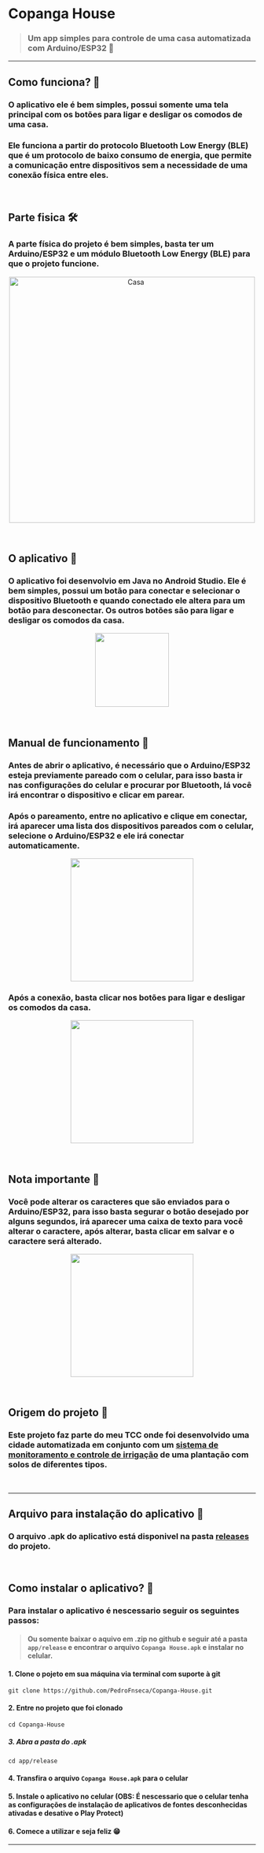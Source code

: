 # Copanga House

> ### Um app simples para controle de uma casa automatizada com Arduino/ESP32 🤖

---

## Como funciona? 🤔

### O aplicativo ele é bem simples, possui somente uma tela principal com os botões para ligar e desligar os comodos de uma casa.

### Ele funciona a partir do protocolo Bluetooth Low Energy (BLE) que é um protocolo de baixo consumo de energia, que permite a comunicação entre dispositivos sem a necessidade de uma conexão física entre eles.

<br>

## Parte fisica 🛠

### A parte física do projeto é bem simples, basta ter um Arduino/ESP32 e um módulo Bluetooth Low Energy (BLE) para que o projeto funcione.

<p align="center">
  <img alt="Casa" width="500" src="https://user-images.githubusercontent.com/97262778/195239273-bf10a403-5798-4424-b35a-58e5066edd52.jpeg"/>
  <!-- Imagem do circuito aqui -->
</p>

<br>

## O aplicativo 📱

### O aplicativo foi desenvolvio em Java no Android Studio. Ele é bem simples, possui um botão para conectar e selecionar o dispositivo Bluetooth e quando conectado ele altera para um botão para desconectar. Os outros botões são para ligar e desligar os comodos da casa.

<p align="center">
<img width="150" src="https://user-images.githubusercontent.com/97262778/197307331-08413648-c5a5-4571-bbc9-9f4983b9fd11.png">
</p>

<br>

## Manual de funcionamento 📖

### Antes de abrir o aplicativo, é necessário que o Arduino/ESP32 esteja previamente pareado com o celular, para isso basta ir nas configurações do celular e procurar por Bluetooth, lá você irá encontrar o dispositivo e clicar em parear.

### Após o pareamento, entre no aplicativo e clique em conectar, irá aparecer uma lista dos dispositivos pareados com o celular, selecione o Arduino/ESP32 e ele irá conectar automaticamente.

<p align="center">
<img width="250" src="https://user-images.githubusercontent.com/97262778/197307125-f9326abe-ee4d-498e-97f4-8018471c96d2.jpeg">
</p>

### Após a conexão, basta clicar nos botões para ligar e desligar os comodos da casa.

<p align="center">
<img width="250" src="https://user-images.githubusercontent.com/97262778/197307200-143767fe-21c5-46e3-a73c-0567ae5e08a2.jpeg">
</p>

<br>

## Nota importante 📝

### Você pode alterar os caracteres que são enviados para o Arduino/ESP32, para isso basta segurar o botão desejado por alguns segundos, irá aparecer uma caixa de texto para você alterar o caractere, após alterar, basta clicar em salvar e o caractere será alterado.

<p align="center">
<img width="250" src="https://user-images.githubusercontent.com/97262778/197307226-e4df5ad9-25c1-4fb3-af42-801ee1d7cbb8.jpeg">
</p>

<br>

## Origem do projeto 🦖

### Este projeto faz parte do meu TCC onde foi desenvolvido uma cidade automatizada em conjunto com um [sistema de monitoramento e controle de irrigação](https://github.com/pedrofnseca/copanga) de uma plantação com solos de diferentes tipos.

<br>

---

## Arquivo para instalação do aplicativo 📁

### O arquivo .apk do aplicativo está disponivel na pasta [releases](./app/release) do projeto.

<br>

## Como instalar o aplicativo? 📲

### Para instalar o aplicativo é nescessario seguir os seguintes passos:

> #### Ou somente baixar o aquivo em .zip no github e seguir até a pasta ```app/release``` e encontrar o arquivo ```Copanga House.apk``` e instalar no celular.

#### 1. Clone o pojeto em sua máquina via terminal com suporte à git 
```
git clone https://github.com/PedroFnseca/Copanga-House.git
```

#### 2. Entre no projeto que foi clonado 
```
cd Copanga-House
```

##### 3. Abra a pasta do .apk 
```
cd app/release
```

#### 4. Transfira o arquivo ```Copanga House.apk``` para o celular

#### 5. Instale o aplicativo no celular (OBS: É nescessario que o celular tenha as configurações de instalação de aplicativos de fontes desconhecidas ativadas e desative o Play Protect)

#### 6. Comece a utilizar e seja feliz 😁

---